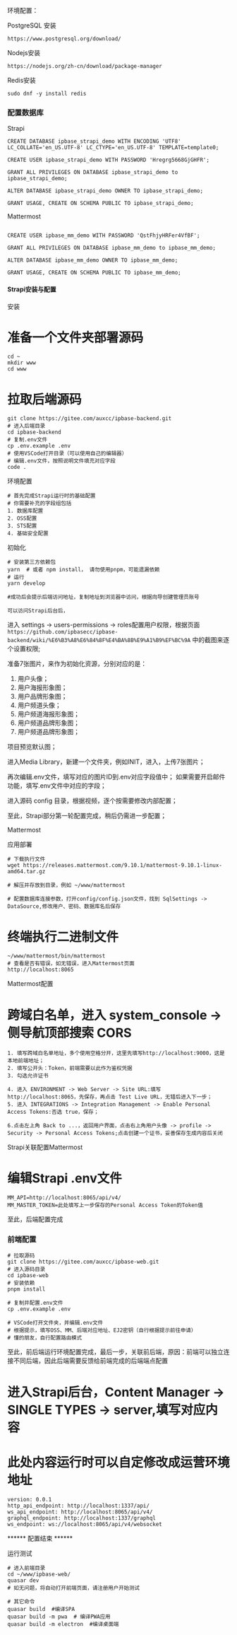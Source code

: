 环境配置：

PostgreSQL 安装

```https://www.postgresql.org/download/```

Nodejs安装

```https://nodejs.org/zh-cn/download/package-manager```

Redis安装



```sudo dnf -y install redis```

### 配置数据库

Strapi
```
CREATE DATABASE ipbase_strapi_demo WITH ENCODING 'UTF8' LC_COLLATE='en_US.UTF-8' LC_CTYPE='en_US.UTF-8' TEMPLATE=template0;

CREATE USER ipbase_strapi_demo WITH PASSWORD 'Hregrg5668GjGHFR';

GRANT ALL PRIVILEGES ON DATABASE ipbase_strapi_demo to ipbase_strapi_demo;

ALTER DATABASE ipbase_strapi_demo OWNER TO ipbase_strapi_demo;

GRANT USAGE, CREATE ON SCHEMA PUBLIC TO ipbase_strapi_demo;
```

Mattermost

```CREATE DATABASE ipbase_mm_demo WITH ENCODING 'UTF8' LC_COLLATE='en_US.UTF-8' LC_CTYPE='en_US.UTF-8' TEMPLATE=template0;

CREATE USER ipbase_mm_demo WITH PASSWORD 'QstFhjyHRFer4VfBF';

GRANT ALL PRIVILEGES ON DATABASE ipbase_mm_demo to ipbase_mm_demo;

ALTER DATABASE ipbase_mm_demo OWNER TO ipbase_mm_demo;

GRANT USAGE, CREATE ON SCHEMA PUBLIC TO ipbase_mm_demo;
```

#### Strapi安装与配置

安装

# 准备一个文件夹部署源码
```
cd ~
mkdir www
cd www
```

# 拉取后端源码
```
git clone https://gitee.com/auxcc/ipbase-backend.git
# 进入后端目录
cd ipbase-backend
# 复制.env文件
cp .env.example .env
# 使用VSCode打开目录（可以使用自己的编辑器）
# 编辑.env文件，按照说明文件填充对应字段
code .
```


环境配置
```
# 首先完成Strapi运行时的基础配置
# 你需要补充的字段组包括
1. 数据库配置
2. OSS配置
3. STS配置
4. 基础安全配置
```

初始化
```
# 安装第三方依赖包
yarn  # 或者 npm install， 请勿使用pnpm，可能遗漏依赖
# 运行
yarn develop

#成功后会提示后端访问地址，复制地址到浏览器中访问，根据向导创建管理员账号

可以访问Strapi后台后，
```




进入 settings -> users-permissions -> roles配置用户权限，根据页面 ``https://github.com/ipbasecc/ipbase-backend/wiki/%E6%B3%A8%E6%84%8F%E4%BA%8B%E9%A1%B9%EF%BC%9A`` 中的截图来逐个设置权限;



准备7张图片，来作为初始化资源，分别对应的是：
1. 用户头像；
2. 用户海报形象图；
3. 用户品牌形象图；
4. 用户频道头像；
5. 用户频道海报形象图；
6. 用户频道品牌形象图；
7. 用户频道品牌形象图；

项目预览默认图；

进入Media Library，新建一个文件夹，例如INIT，进入，上传7张图片；

再次编辑.env文件，填写对应的图片ID到.env对应字段值中；
如果需要开启邮件功能，填写.env文件中对应的字段；

进入源码 config 目录，根据视频，逐个按需要修改内部配置；

至此，Strapi部分第一轮配置完成，稍后仍需进一步配置；

Mattermost

应用部署
```
# 下载执行文件
wget https://releases.mattermost.com/9.10.1/mattermost-9.10.1-linux-amd64.tar.gz

# 解压并存放到目录，例如 ~/www/mattermost

# 配置数据库连接参数，打开config/config.json文件，找到 SqlSettings -> DataSource,修改用户、密码、数据库名后保存
```

# 终端执行二进制文件
```
~/www/mattermost/bin/mattermost
# 查看是否有错误，如无错误，进入Mattermost页面
http://localhost:8065
```

Mattermost配置

# 跨域白名单，进入 system_console -> 侧导航顶部搜索 CORS
```
1. 填写跨域白名单地址，多个使用空格分开，这里先填写http://localhost:9000，这是本地前端地址；
2. 填写公开头：Token，前端需要以此作为鉴权凭据
3. 勾选允许证书

4. 进入 ENVIRONMENT -> Web Server -> Site URL:填写http://localhost:8065，先保存，再点击 Test Live URL，无错后进入下一步；
5. 进入 INTEGRATIONS -> Integration Management -> Enable Personal Access Tokens:否选 true，保存；

6.点击左上角 Back to ...，返回用户界面，点击右上角用户头像 -> profile -> Security -> Personal Access Tokens;点击创建一个证书，妥善保存生成内容后关闭
```

Strapi关联配置Mattermost

# 编辑Strapi .env文件
```
MM_API=http://localhost:8065/api/v4/
MM_MASTER_TOKEN=此处填写上一步保存的Personal Access Token的Token值
```
至此，后端配置完成


### 前端配置
```
# 拉取源码
git clone https://gitee.com/auxcc/ipbase-web.git
# 进入源码目录
cd ipbase-web
# 安装依赖
pnpm install

# 复制并配置.env文件
cp .env.example .env

# VSCode打开文件夹，并编辑.env文件
# 根据提示，填写OSS、MM、后端对应地址、EJ2密钥（自行根据提示前往申请）
# 懂的朋友，自行配置路由模式
```

至此，前后端运行环境配置完成，最后一步，关联前后端，原因：前端可以独立连接不同后端，因此后端需要反馈给前端完成的后端端点配置

# 进入Strapi后台，Content Manager -> SINGLE TYPES -> server,填写对应内容
# 此处内容运行时可以自定修改成运营环境地址
```
version: 0.0.1
http_api_endpoint: http://localhost:1337/api/
ws_api_endpoint: http://localhost:8065/api/v4/
graphql_endpoint: http://localhost:1337/graphql
ws_endpoint: ws://localhost:8065/api/v4/websocket
```

******  配置结束  ******

运行测试
```
# 进入前端目录
cd ~/www/ipbase-web/
quasar dev
# 如无问题，将自动打开前端页面，请注册用户开始测试

# 其它命令
quasar build  #编译SPA
quasar build -m pwa  # 编译PWA应用
quasar build -m electron  #编译桌面端
```
